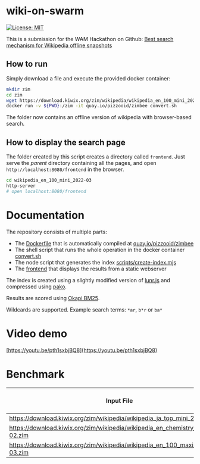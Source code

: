 # wiki-on-swarm
[![License: MIT](https://img.shields.io/badge/License-MIT-yellow.svg)](https://opensource.org/licenses/MIT)

This is a submission for the WAM Hackathon on Github: [Best search mechanism for Wikipedia offline snapshots](https://gitcoin.co/issue/fairdatasociety/wam/19/100027845)

## How to run
Simply download a file and execute the provided docker container:
```bash
mkdir zim
cd zim
wget https://download.kiwix.org/zim/wikipedia/wikipedia_en_100_mini_2022-03.zim
docker run -v ${PWD}:/zim -it quay.io/pizzooid/zimbee convert.sh
```
The folder now contains an offline version of wikipedia with browser-based search.

## How to display the search page
The folder created by this script creates a directory called `frontend`. Just serve the *parent* directory containing all the pages, and open `http://localhost:8080/frontend` in the browser.
```bash
cd wikipedia_en_100_mini_2022-03
http-server
# open localhost:8080/frontend
```

# Documentation
The repository consists of multiple parts:
* The [Dockerfile](./Dockerfile) that is automatically compiled at [quay.io/pizzooid/zimbee](http://quay.io/pizzooid/zimbee)
* The shell script that runs the whole operation in the docker container [convert.sh](./convert.sh)
* The node script that generates the index [scripts/create-index.mjs](./scripts/create-index.mjs)
* The [frontend](./zimbee-frontend/) that displays the results from a static webserver

The index is created using a slightly modified version of [lunr.js](https://github.com/pizzooid/lunr.js) and compressed using [pako](https://github.com/nodeca/pako).

Results are scored using [Okapi BM25](https://en.wikipedia.org/wiki/Okapi_BM25).

Wildcards are supported. Example search terms: `*ar`, `b*r` or `ba*`
# Video demo
[https://youtu.be/pth1sxbjBQ8](https://youtu.be/pth1sxbjBQ8)

# Benchmark
|Input File|Input Size|Page Index Size|Fulltext Index Size|
|----------|----------|--------------|-------------------|
|https://download.kiwix.org/zim/wikipedia/wikipedia_ja_top_mini_2022-02.zim|2.1MB|85KB|343KB|
|https://download.kiwix.org/zim/wikipedia/wikipedia_en_chemistry_mini_2022-02.zim|27MB|921KB|11MB|
|https://download.kiwix.org/zim/wikipedia/wikipedia_en_100_maxi_2022-03.zim|30MB|85K|2.9M|
